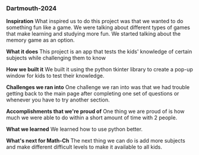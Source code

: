 ### Dartmouth-2024

**Inspiration** 
What inspired us to do this project was that we wanted to do something fun like a game. We were talking about different types of games that make learning and studying more fun. We started talking about the memory game as an option. 

**What it does**
This project is an app that tests the kids' knowledge of certain subjects while challenging them to know

**How we built it**
We built it using the python tkinter library to create a pop-up window for kids to test their knowledge. 

**Challenges we ran into**
One challenge we ran into was that we had trouble getting back to the main page after completing one set of questions or whenever you have to try another section.

**Accomplishments that we're proud of**
One thing we are proud of is how much we were able to do within a short amount of time with 2 people.

**What we learned** 
We learned how to use python better.

**What's next for Math-Ch**
The next thing we can do is add more subjects and make different difficult levels to make it available to all kids.
